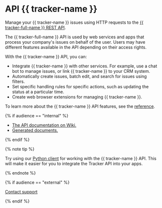 # API {{ tracker-name }}

Manage your {{ tracker-name }} issues using HTTP requests to the [{{ tracker-full-name }} REST API](../about.md).

The {{ tracker-full-name }} API is used by web services and apps that process your company's issues on behalf of the user. Users may have different features available in the API depending on their access rights.

With the {{ tracker-name }} API, you can:

- Integrate {{ tracker-name }} with other services. For example, use a chat bot to manage issues, or link {{ tracker-name }} to your CRM system.
- Automatically create issues, batch edit, and search for issues using filters.
- Set specific handling rules for specific actions, such as updating the status at a particular time.
- Create web browser extensions for managing {{ tracker-name }}.

To learn more about the {{ tracker-name }} API features, see the [reference](../about.md).

{% if audience == "internal" %}

- [The API documentation on Wiki.](https://wiki.yandex-team.ru/tracker/api/)
- [Generated documents.](https://st-api.yandex-team.ru/docs/)

{% endif %}

{% note tip %}

Try using our [Python client](python.md) for working with the {{ tracker-name }} API. This will make it easier for you to integrate the Tracker API into your apps.

{% endnote %}

{% if audience == "external" %}

[Contact support](../troubleshooting.md)

{% endif %}

